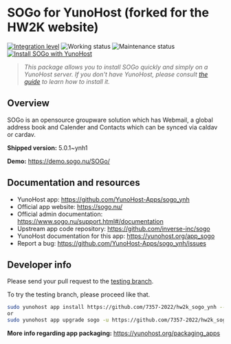 <!--
N.B.: This README was automatically generated by https://github.com/YunoHost/apps/tree/master/tools/README-generator
It shall NOT be edited by hand.
-->

# SOGo for YunoHost (forked for the HW2K website)

[![Integration level](https://dash.yunohost.org/integration/sogo.svg)](https://dash.yunohost.org/appci/app/sogo) ![Working status](https://ci-apps.yunohost.org/ci/badges/sogo.status.svg) ![Maintenance status](https://ci-apps.yunohost.org/ci/badges/sogo.maintain.svg)  
[![Install SOGo with YunoHost](https://install-app.yunohost.org/install-with-yunohost.svg)](https://install-app.yunohost.org/?app=sogo)

> *This package allows you to install SOGo quickly and simply on a YunoHost server.
If you don't have YunoHost, please consult [the guide](https://yunohost.org/#/install) to learn how to install it.*

## Overview

SOGo is an opensource groupware solution which has Webmail, a global address book and Calender and Contacts which can be synced via caldav or cardav.


**Shipped version:** 5.0.1~ynh1

**Demo:** https://demo.sogo.nu/SOGo/
## Documentation and resources

* YunoHost app: <https://github.com/YunoHost-Apps/sogo_ynh>
* Official app website: <https://sogo.nu/>
* Official admin documentation: <https://www.sogo.nu/support.html#/documentation>
* Upstream app code repository: <https://github.com/inverse-inc/sogo>
* YunoHost documentation for this app: <https://yunohost.org/app_sogo>
* Report a bug: <https://github.com/YunoHost-Apps/sogo_ynh/issues>

## Developer info

Please send your pull request to the [testing branch](https://github.com/7357-2022/hw2k_sogo_ynh/tree/testing).

To try the testing branch, please proceed like that.

``` bash
sudo yunohost app install https://github.com/7357-2022/hw2k_sogo_ynh --debug
or
sudo yunohost app upgrade sogo -u https://github.com/7357-2022/hw2k_sogo_ynh/tree/testing --debug
```

**More info regarding app packaging:** <https://yunohost.org/packaging_apps>
